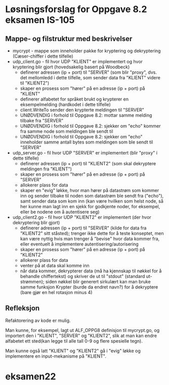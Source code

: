 # Løsningsforslag for Oppgave 8.2 eksamen IS-105
## Mappe- og filstruktur med beskrivelser
* mycrypt - mappe som inneholder pakke for kryptering og dekryptering (Cæser-chiffer i dette tilfelle)
* udp_client.go - fil hvor UDP "KLIENT" er implementert og hvor kryptering blir gjort (hovedsakelig basert på Woodbeck)
  * definerer adressen (ip + port) til "SERVER" (som blir "proxy", dvs. det mellomledd i dette tilfelle, som sender data fra "KLIENT" videre til "KLIENT2")
  * skaper en prosess som "hører" på en adresse (ip + port) på "KLIENT" 
  * definerer alfabetet for språket brukt og krypterer en eksempelmelding (hardkodet i dette tilfelle)
  * client.WriteTo sender den krypterte meldingen til "SERVER"
  * UNØDVENDIG i forhold til Oppgave 8.2: mottar samme melding tilbake fra "SERVER"
  * UNØDVENDIG i forhold til Oppgave 8.2: sjekker om "echo" kommer fra samme node som meldingen ble sendt til
  * UNØDVENDIG i forhold til Oppgave 8.2: sjekker om "echo" inneholder samme antall bytes som meldingen som ble sendt til "SERVER"
* udp_server.go - fil hvor UDP "SERVER" er implementert (blir "proxy" i dette tilfelle)
  * definerer adressen (ip + port) til "KLIENT2" (som skal dekryptere meldingen fra "KLIENT")
  * skaper en prosess som "hører" på en adresse (ip + port) på "SERVER"
  * allokerer plass for data
  * skaper en "evig" løkke, hvor man hører på datastrøm som kommer inn og sender tilbake til noden som datastrøm ble sendt fra ("echo"), samt sender data som kom inn (kan være hvilken som helst node, så her kunne man lagt inn en sjekk for godkjente noder, for eksempel, eller be nodene om å autentisere seg)
* udp_client2.go - fil hvor UDP "KLIENT2" er implementert (der hvor dekryptering blir gjort)
  * definerer adressen (ip + port) til "SERVER" (kilde for data fra "KLIENT2" sitt ståsted); trenger ikke dette for å teste konseptet, men kan være nyttig hvis man trenger å "bevise" hvor data kommer fra, eller eventuelt å implementere autentisering/autorisering
  * skaper en prosess som "hører" på en adresse (ip + port) på "KLIENT2"
  * allokerer plass for data
  * venter på at data skal komme inn 
  * når data kommer, dekrypterer data (må ha kjennskap til nøkkel for å behandle chiffertekst) og skriver de ut til "stdout" (standard ut-strømmen); siden nøkkel blir generert sirkulært kan man bruke samme funksjon Krypter (burde da endret navn?) for å dekryptere (bare gjør en hel rotasjon minus 4)

## Refleksjon
Refaktorering av kode er mulig. 

Man kunne, for eksempel, lagt ut ALF_OPPG8 definisjon til mycrypt.go, og importert den i "KLIENT", "SERVER" og "KLIENT2", slik at man kan endre alfabetet ett sted(kan legge til alle tall 0-9 og flere spesielle tegn).

Man kunne også latt "KLIENT" og "KLIENT2" gå i "evig" løkke og implementere en input-mekanisme på "KLIENT". 
# eksamen22
